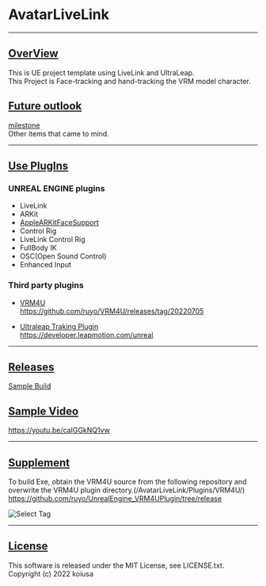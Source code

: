 # AvatarLiveLink

---

## <u>OverView</u>
This is UE project template using LiveLink and UltraLeap.  
This Project is Face-tracking and hand-tracking the VRM model character.    

## <u>Future outlook</u>
[milestone](https://github.com/koiusa/AvatarLiveLink/milestone/1)  
Other items that came to mind.  

---

## <u>Use PlugIns</u>
### UNREAL ENGINE plugins
- LiveLink  
- ARKit  
- [AppleARKitFaceSupport](https://docs.unrealengine.com/4.27/ja/AnimatingObjects/SkeletalMeshAnimation/FacialRecordingiPhone/)  
- Control Rig  
- LiveLink Control Rig  
- FullBody IK  
- OSC(Open Sound Control) 
- Enhanced Input

### Third party plugins
- [VRM4U](https://github.com/ruyo/VRM4U)    
https://github.com/ruyo/VRM4U/releases/tag/20220705

- [Ultraleap Traking Plugin](https://developer.leapmotion.com/)  
https://developer.leapmotion.com/unreal  

---

## <u>Releases</u>
[Sample Build](https://github.com/koiusa/AvatarLiveLink/releases)

## <u>Sample Video</u>
https://youtu.be/caIGGkNQ1vw

---

## <u>Supplement</u>
To build Exe, obtain the VRM4U source from the following repository and overwrite the VRM4U plugin directory.(/AvatarLiveLink/Plugins/VRM4U/)  
https://github.com/ruyo/UnrealEngine_VRM4UPlugin/tree/release  

![Select Tag](https://user-images.githubusercontent.com/71818379/193419265-46fa8635-e6d1-473c-b0c0-747c5d3c303d.jpg)

---

## <u>License</u>
This software is released under the MIT License, see LICENSE.txt.  
Copyright (c) 2022 koiusa
